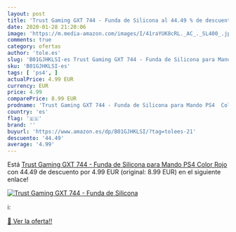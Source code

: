 ```yaml
---
layout: post
title: 'Trust Gaming GXT 744 - Funda de Silicona al 44.49 % de descuento'
date: 2020-01-28 21:20:06
image: 'https://m.media-amazon.com/images/I/41raYUK8cRL._AC_._SL400_.jpg'
comments: true
category: ofertas
author: 'tole.es'
slug: 'B01GJHKLSI-es Trust Gaming GXT 744 - Funda de Silicona para Mando PS4...'
sku: 'B01GJHKLSI-es'
tags: [ 'ps4', ]
actualPrice: 4.99 EUR
currency: EUR
price: 4.99
comparePrice: 8.99 EUR
prodname: 'Trust Gaming GXT 744 - Funda de Silicona para Mando PS4  Color Rojo'
country: 'es'
flag: '🇪🇸'
brand: ''
buyurl: 'https://www.amazon.es/dp/B01GJHKLSI/?tag=tolees-21'
descuento: '44.49'
average: '4.99'
---
```


Está [Trust Gaming GXT 744 - Funda de Silicona para Mando PS4  Color Rojo](https://www.amazon.es/dp/B01GJHKLSI/?tag=tolees-21) con 44.49 de descuento por 4.99 EUR (original: 8.99 EUR) en el siguiente enlace!

[![Trust Gaming GXT 744 - Funda de Silicona](https://m.media-amazon.com/images/I/41raYUK8cRL._AC_._SL400_.jpg)](https://www.amazon.es/dp/B01GJHKLSI/?tag=tolees-21)

ℹ️:


[🛒 Ver la oferta!!](https://www.amazon.es/dp/B01GJHKLSI/?tag=tolees-21)
